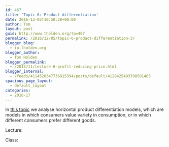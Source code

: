 ```yaml
---
id: 467
title: 'Topic 6: Product differentiation'
date: 2016-12-05T10:50:28+00:00
author: Tom
layout: post
guid: http://www.tholden.org/?p=467
permalink: /2016/12/05/topic-6-product-differentiation-3/
blogger_blog:
  - io.tholden.org
blogger_author:
  - Tom Holden
blogger_permalink:
  - /2013/11/lecture-6-profit-reducing-price.html
blogger_internal:
  - /feeds/4114520347736915394/posts/default/4128425493798501485
spacious_page_layout:
  - default_layout
categories:
  - 2016-17
---
```

In [this topic](http://www.tholden.org/wp-content/uploads/2016/12/IO-2016-17-topic-6.pdf) we analyse horizontal product differentiation models, which are models in which consumers value variety in consumption, or in which different consumers prefer different goods.

<div class="PDFcontainer">
  <div class="PDFelement">
  </div>
</div>

Lecture:



Class: